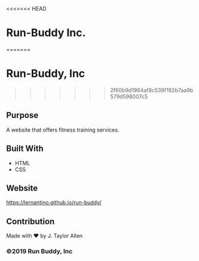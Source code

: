 <<<<<<< HEAD
# Run-Buddy Inc.
=======
# Run-Buddy, Inc
>>>>>>> 2f60b9d1984af8c538f192b7aa9b579d598007c5

## Purpose
A website that offers fitness training services.

## Built With
* HTML
* CSS

## Website
https://lernantino.github.io/run-buddy/

## Contribution
Made with ❤️ by J. Taylor Allen

### ©️2019 Run Buddy, Inc

